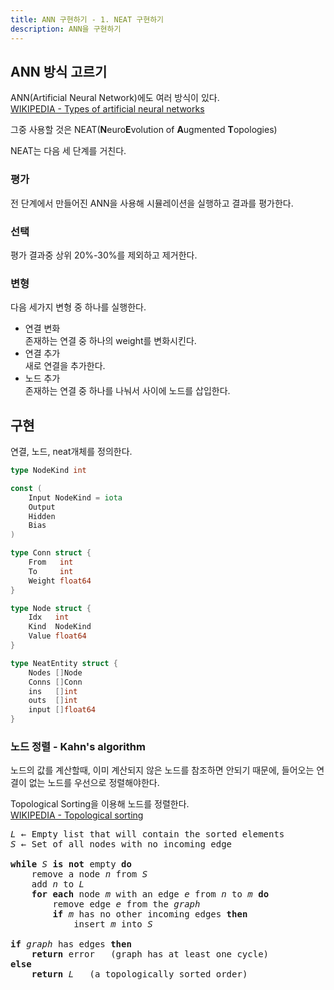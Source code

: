 ```yaml
---
title: ANN 구현하기 - 1. NEAT 구현하기
description: ANN을 구현하기
---
```


## ANN 방식 고르기

ANN(Artificial Neural Network)에도 여러 방식이 있다.  
[WIKIPEDIA - Types of artificial neural networks](https://en.wikipedia.org/wiki/Types_of_artificial_neural_networks)

그중 사용할 것은 NEAT(**N**euro**E**volution of **A**ugmented **T**opologies)

NEAT는 다음 세 단계를 거친다.

### 평가

전 단계에서 만들어진 ANN을 사용해 시뮬레이션을 실행하고 결과를 평가한다.

### 선택

평가 결과중 상위 20%-30%를 제외하고 제거한다.

### 변형

다음 세가지 변형 중 하나를 실행한다.

 - 연결 변화  
    존재하는 연결 중 하나의 weight를 변화시킨다.
 - 연결 추가  
    새로 연결을 추가한다.
 - 노드 추가  
    존재하는 연결 중 하나를 나눠서 사이에 노드를 삽입한다.

## 구현

연결, 노드, neat개체를 정의한다.
```go
type NodeKind int

const (
	Input NodeKind = iota
	Output
	Hidden
	Bias
)

type Conn struct {
	From   int
	To     int
	Weight float64
}

type Node struct {
	Idx   int
	Kind  NodeKind
	Value float64
}

type NeatEntity struct {
	Nodes []Node
	Conns []Conn
	ins   []int
	outs  []int
	input []float64
}
```

### 노드 정렬 - Kahn's algorithm

노드의 값를 계산할때, 이미 계산되지 않은 노드를 참조하면 안되기 때문에, 들어오는 연결이 없는 노드를 우선으로 정렬해야한다.

Topological Sorting을 이용해 노드를 정렬한다.  
[WIKIPEDIA - Topological sorting](https://en.wikipedia.org/wiki/Topological_sorting)

<pre>
<i>L</i> ← Empty list that will contain the sorted elements
<i>S</i> ← Set of all nodes with no incoming edge

<b>while</b> <i>S</i> <b>is not</b> empty <b>do</b>
    remove a node <i>n</i> from <i>S</i>
    add <i>n</i> to <i>L</i>
    <b>for each</b> node <i>m</i> with an edge <i>e</i> from <i>n</i> to <i>m</i> <b>do</b>
        remove edge <i>e</i> from the <i>graph</i>
        <b>if</b> <i>m</i> has no other incoming edges <b>then</b>
            insert <i>m</i> into <i>S</i>

<b>if</b> <i>graph</i> has edges <b>then</b>
    <b>return</b> error   (graph has at least one cycle)
<b>else</b> 
    <b>return</b> <i>L</i>   (a topologically sorted order)
</pre>


